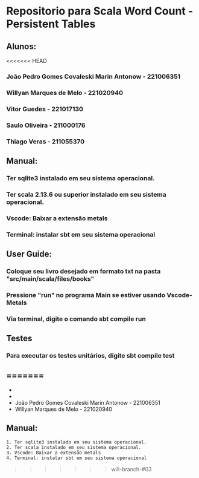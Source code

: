 # Repositorio para Scala Word Count - Persistent Tables
## Alunos:
<<<<<<< HEAD
### João Pedro Gomes Covaleski Marin Antonow - 221006351
### Willyan Marques de Melo - 221020940
### Vitor Guedes - 221017130
### Saulo Oliveira - 211000176
### Thiago Veras - 211055370


## Manual:
### Ter sqlite3 instalado em seu sistema operacional.
### Ter scala 2.13.6 ou superior instalado em seu sistema operacional.
### Vscode: Baixar a extensão metals
### Terminal: instalar sbt em seu sistema operacional

## User Guide:
### Coloque seu livro desejado em formato txt na pasta "src/main/scala/files/books"
### Pressione "run" no programa Main se estiver usando Vscode-Metals
### Via terminal, digite o comando sbt compile run

## Testes
### Para executar os testes unitários, digite sbt compile test
=======
-
-
-
- João Pedro Gomes Covaleski Marin Antonow - 221006351
- Willyan Marques de Melo - 221020940

## Manual:
    1. Ter sqlite3 instalado em seu sistema operacional.
    2. Ter scala instalado em seu sistema operacional.
    3. Vscode: Baixar a extensão metals
    4. Terminal: instalar sbt em seu sistema operacional
>>>>>>> will-branch-#03
